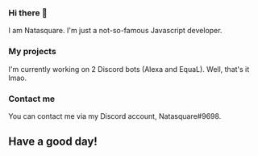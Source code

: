 ### Hi there 👋

I am Natasquare. I'm just a not-so-famous Javascript developer.

### My projects

I'm currently working on 2 Discord bots (Alexa and EquaL).
Well, that's it lmao.

### Contact me

You can contact me via my Discord account, Natasquare#9698.

## Have a good day!
